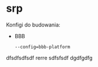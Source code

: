 # srp

Konfigi do budowania:
- BBB
    ```
    --config=bbb-platform
    ```
dfsdfsdfsdf
rerre
sdfsfsdf
dgdfgdfg
